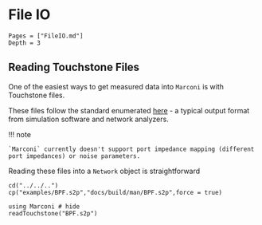# File IO

```@contents
Pages = ["FileIO.md"]
Depth = 3
```

## Reading Touchstone Files

One of the easiest ways to get measured data into `Marconi` is with Touchstone files.

These files follow the standard enumerated [here](http://na.support.keysight.com/plts/help/WebHelp/FilePrint/SnP_File_Format.htm) - a typical output format from simulation
software and network analyzers.

!!! note

    `Marconi` currently doesn't support port impedance mapping (different port impedances) or noise parameters.

Reading these files into a `Network` object is straightforward

```@eval
cd("../../..")
cp("examples/BPF.s2p","docs/build/man/BPF.s2p",force = true)
```

```@example
using Marconi # hide
readTouchstone("BPF.s2p")
```
